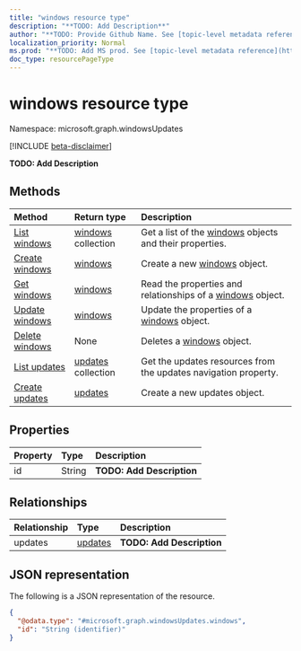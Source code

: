 ```yaml
---
title: "windows resource type"
description: "**TODO: Add Description**"
author: "**TODO: Provide Github Name. See [topic-level metadata reference](https://msgo.azurewebsites.net/add/document/guidelines/metadata.html#topic-level-metadata)**"
localization_priority: Normal
ms.prod: "**TODO: Add MS prod. See [topic-level metadata reference](https://msgo.azurewebsites.net/add/document/guidelines/metadata.html#topic-level-metadata)**"
doc_type: resourcePageType
---
```


# windows resource type

Namespace: microsoft.graph.windowsUpdates

[!INCLUDE [beta-disclaimer](../../includes/beta-disclaimer.md)]

**TODO: Add Description**

## Methods
|Method|Return type|Description|
|:---|:---|:---|
|[List windows](../api/windows-list.md)|[windows](../resources/windowsupdates-windows.md) collection|Get a list of the [windows](../resources/windows.md) objects and their properties.|
|[Create windows](../api/windowsupdates-windows-create.md)|[windows](../resources/windowsupdates-windows.md)|Create a new [windows](../resources/windowsupdates-windows.md) object.|
|[Get windows](../api/windowsupdates-windows-get.md)|[windows](../resources/windowsupdates-windows.md)|Read the properties and relationships of a [windows](../resources/windowsupdates-windows.md) object.|
|[Update windows](../api/windowsupdates-windows-update.md)|[windows](../resources/windowsupdates-windows.md)|Update the properties of a [windows](../resources/windowsupdates-windows.md) object.|
|[Delete windows](../api/windowsupdates-windows-delete.md)|None|Deletes a [windows](../resources/windowsupdates-windows.md) object.|
|[List updates](../api/windowsupdates-windows-list-updates.md)|[updates](../resources/windowsupdates-updates.md) collection|Get the updates resources from the updates navigation property.|
|[Create updates](../api/windowsupdates-windows-post-updates.md)|[updates](../resources/windowsupdates-updates.md)|Create a new updates object.|

## Properties
|Property|Type|Description|
|:---|:---|:---|
|id|String|**TODO: Add Description**|

## Relationships
|Relationship|Type|Description|
|:---|:---|:---|
|updates|[updates](../resources/windowsupdates-updates.md)|**TODO: Add Description**|

## JSON representation
The following is a JSON representation of the resource.
<!-- {
  "blockType": "resource",
  "keyProperty": "id",
  "@odata.type": "microsoft.graph.windowsUpdates.windows",
  "openType": false
}
-->
``` json
{
  "@odata.type": "#microsoft.graph.windowsUpdates.windows",
  "id": "String (identifier)"
}
```

